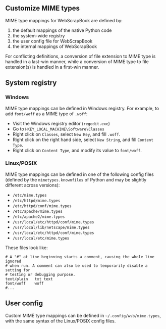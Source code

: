 ## Customize MIME types

MIME type mappings for WebScrapBook are defined by:

1. the default mappings of the native Python code
2. the system-wide registry
3. the user config file for WebScrapBook
4. the internal mappings of WebScrapBook

For conflicting definitions, a conversion of file extension to MIME type is
handled in a last-win manner, while a conversion of MIME type to file 
extension(s) is handled in a first-win manner.


## System registry

### Windows

MIME type mappings can be defined in Windows registry. For example, to add
`font/woff` as a MIME type of `.woff`:

* Visit the Windows registry editor (`regedit.exe`)
* Go to `HKEY_LOCAL_MACHINE\Software\Classes`
* Right click on `Classes`, select `New Key`, and fill `.woff`.
* Right click on the right hand side, select `New String`, and fill
  `Content Type`.
* Right click on `Content Type`, and modify its value to `font/woff`.

### Linux/POSIX

MIME type mappings can be defined in one of the following config files (defined
by the `mimetypes.knownfiles` of Python and may be slightly different across
versions):

* `/etc/mime.types`
* `/etc/httpd/mime.types`
* `/etc/httpd/conf/mime.types`
* `/etc/apache/mime.types`
* `/etc/apache2/mime.types`
* `/usr/local/etc/httpd/conf/mime.types`
* `/usr/local/lib/netscape/mime.types`
* `/usr/local/etc/httpd/conf/mime.types`
* `/usr/local/etc/mime.types`

These files look like:

    # A "#" at line beginning starts a comment, causing the whole line ignored
    # when run. A comment can also be used to temporarily disable a setting for
    # testing or debugging purpose.
    text/plain   txt text
    font/woff    woff
    #...


## User config

Custom MIME type mappings can be defined in `~/.config/wsb/mime.types`, with
the same syntax of the Linux/POSIX config files.
